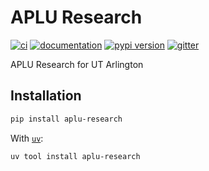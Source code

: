 # APLU Research

[![ci](https://github.com/vandyG/aplu-research/workflows/ci/badge.svg)](https://github.com/vandyG/aplu-research/actions?query=workflow%3Aci)
[![documentation](https://img.shields.io/badge/docs-mkdocs-708FCC.svg?style=flat)](https://vandyG.github.io/aplu-research/)
[![pypi version](https://img.shields.io/pypi/v/aplu-research.svg)](https://pypi.org/project/aplu-research/)
[![gitter](https://badges.gitter.im/join%20chat.svg)](https://app.gitter.im/#/room/#aplu-research:gitter.im)

APLU Research for UT Arlington

## Installation

```bash
pip install aplu-research
```

With [`uv`](https://docs.astral.sh/uv/):

```bash
uv tool install aplu-research
```
